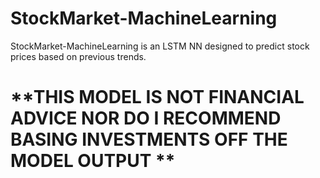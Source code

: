 # StockMarket-MachineLearning

StockMarket-MachineLearning is an LSTM NN designed to predict stock prices based on previous trends. 

# **THIS MODEL IS NOT FINANCIAL ADVICE NOR DO I RECOMMEND BASING INVESTMENTS OFF THE MODEL OUTPUT **

